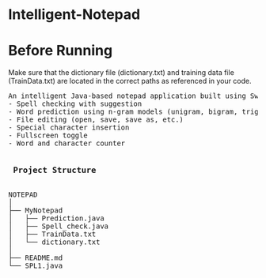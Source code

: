 # Intelligent-Notepad
<h1>Before Running</h1>
<p>Make sure that the dictionary file (dictionary.txt) and training data file (TrainData.txt) are located in the correct paths as referenced in your code.</p>
<pre>
An intelligent Java-based notepad application built using Swing with features like:
- Spell checking with suggestion
- Word prediction using n-gram models (unigram, bigram, trigram)
- File editing (open, save, save as, etc.)
- Special character insertion
- Fullscreen toggle
- Word and character counter
</pre>
<pre>
<h3> Project Structure</h3>
NOTEPAD  
│
├── MyNotepad  
│   ├── Prediction.java  
│   ├── Spell_check.java  
│   ├── TrainData.txt  
│   └── dictionary.txt  
│
├── README.md  
└── SPL1.java  

</pre>
